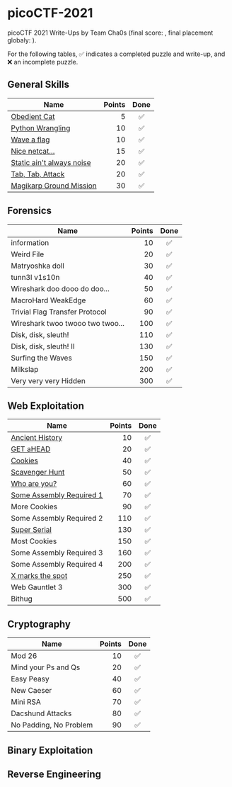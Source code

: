 # picoCTF-2021

picoCTF 2021 Write-Ups by Team Cha0s (final score: , final placement globaly: ).

For the following tables,
:white_check_mark: indicates a completed puzzle and write-up, and :x: an incomplete puzzle.

## General Skills

| Name                               | Points |         Done         |
| ---------------------------------- | -----: | :------------------: |
| [Obedient Cat](General%20Skills/Obedient%20Cat)|      5 |  :white_check_mark:  |
| [Python Wrangling](General%20Skills/Python%20Wrangling)                   |     10 |  :white_check_mark:  |
| [Wave a flag](/General%20Skills/Wave%20a%20flag)                        |     10 |  :white_check_mark:  |
| [Nice netcat...](/General%20Skills/Nice%20netcat)                     |     15 |  :white_check_mark:  |
| [Static ain't always noise](/General%20Skills/Static%20ain't%20always%20noise)          |     20 |  :white_check_mark:  |
| [Tab, Tab, Attack](/General%20Skills/Tab%2C%20Tab%2C%20Attack)                   |     20 |  :white_check_mark:  |
| [Magikarp Ground Mission](/General%20Skills/Magikarp%20Ground%20Mission)            |     30 |  :white_check_mark:  |


## Forensics

| Name                               | Points |         Done         |
| ---------------------------------- | -----: | :------------------: |
| information                        |     10 |  :white_check_mark:  |
| Weird File                         |     20 |  :white_check_mark:  |
| Matryoshka doll                    |     30 |  :white_check_mark:  |
| tunn3l v1s10n                      |     40 |  :white_check_mark:  |
| Wireshark doo dooo do doo...       |     50 |  :white_check_mark:  |
| MacroHard WeakEdge                 |     60 |  :white_check_mark:  |
| Trivial Flag Transfer Protocol     |     90 |  :white_check_mark:  |
| Wireshark twoo twooo two twoo...   |    100 |  :white_check_mark:  |
| Disk, disk, sleuth!                |    110 |  :white_check_mark:  |
| Disk, disk, sleuth! II             |    130 |  :white_check_mark:  |
| Surfing the Waves                  |    150 |  :white_check_mark:  |
| Milkslap                           |    200 |  :white_check_mark:  |
| Very very very Hidden              |    300 |  :white_check_mark:  |

## Web Exploitation

| Name                               | Points |         Done         |
| ---------------------------------- | -----: | :------------------: |
| [Ancient History](/Web%20Exploitation/Ancient%20History)                    |     10 |  :white_check_mark:  |
| [GET aHEAD](/Web%20Exploitation/GET%20aHEAD)                          |     20 |  :white_check_mark:  |
| [Cookies](/Web%20Exploitation/Cookies)                            |     40 |  :white_check_mark:  |
| [Scavenger Hunt](/Web%20Exploitation/Scavenger%20Hunt)                     |     50 |  :white_check_mark:  |
| [Who are you?](/Web%20Exploitation/Who%20are%20you)                       |     60 |  :white_check_mark:  |
| [Some Assembly Required 1]()           |     70 |  :white_check_mark:  |
| More Cookies                       |     90 |  :white_check_mark:  |
| Some Assembly Required 2           |     110 |  :white_check_mark:  |
| [Super Serial](/Web%20Exploitation/Some%20Assembly%20Required%201)                       |     130 |  :white_check_mark:  |
| Most Cookies                       |     150 |  :white_check_mark:  |
| Some Assembly Required 3           |     160 |  :white_check_mark:  |
| Some Assembly Required 4           |     200 |  :white_check_mark:  |
| [X marks the spot](/Web%20Exploitation/X_Marks_The_Spot)                   |     250 |  :white_check_mark:  |
| Web Gauntlet 3                     |     300 |  :white_check_mark:  |
| Bithug                             |     500 |  :white_check_mark:  |

## Cryptography
| Name                               | Points |         Done         |
| ---------------------------------- | -----: | :------------------: |
| Mod 26                             |     10 |  :white_check_mark:  |
| Mind your Ps and Qs                |     20 |  :white_check_mark:  |
| Easy Peasy                         |     40 |  :white_check_mark:  |
| New Caeser                         |     60 |  :white_check_mark:  |
| Mini RSA                           |     70 |  :white_check_mark:  |
| Dacshund Attacks                   |     80 |  :white_check_mark:  |
| No Padding, No Problem             |     90 |  :white_check_mark:  |

## Binary Exploitation

## Reverse Engineering


